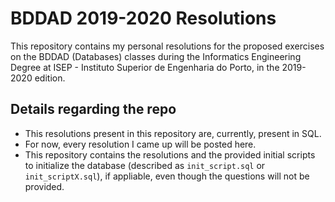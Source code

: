 # BDDAD 2019-2020 Resolutions #

This repository contains my personal resolutions for the proposed exercises on the BDDAD (Databases) classes during the Informatics Engineering Degree at ISEP - Instituto Superior de Engenharia do Porto, in the 2019-2020 edition.

## Details regarding the repo

- This resolutions present in this repository are, currently, present in SQL.
- For now, every resolution I came up will be posted here.
- This repository contains the resolutions and the provided initial scripts to initialize the database (described as `init_script.sql` or `init_scriptX.sql`), if appliable, even though the questions will not be provided.
